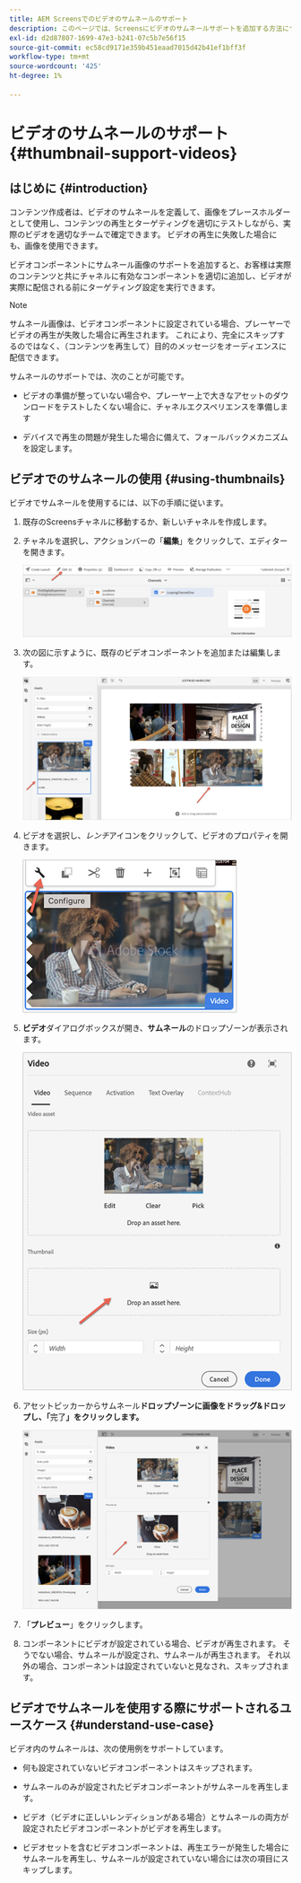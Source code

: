 ```yaml
---
title: AEM Screensでのビデオのサムネールのサポート
description: このページでは、Screensにビデオのサムネールサポートを追加する方法について説明します。
exl-id: d2d87807-1699-47e3-b241-07c5b7e56f15
source-git-commit: ec58cd9171e359b451eaad7015d42b41ef1bff3f
workflow-type: tm+mt
source-wordcount: '425'
ht-degree: 1%

---
```


# ビデオのサムネールのサポート {#thumbnail-support-videos}

## はじめに {#introduction}

コンテンツ作成者は、ビデオのサムネールを定義して、画像をプレースホルダーとして使用し、コンテンツの再生とターゲティングを適切にテストしながら、実際のビデオを適切なチームで確定できます。 ビデオの再生に失敗した場合にも、画像を使用できます。

ビデオコンポーネントにサムネール画像のサポートを追加すると、お客様は実際のコンテンツと共にチャネルに有効なコンポーネントを適切に追加し、ビデオが実際に配信される前にターゲティング設定を実行できます。

>[!NOTE]
>サムネール画像は、ビデオコンポーネントに設定されている場合、プレーヤーでビデオの再生が失敗した場合に再生されます。 これにより、完全にスキップするのではなく、（コンテンツを再生して）目的のメッセージをオーディエンスに配信できます。

サムネールのサポートでは、次のことが可能です。

* ビデオの準備が整っていない場合や、プレーヤー上で大きなアセットのダウンロードをテストしたくない場合に、チャネルエクスペリエンスを準備します

* デバイスで再生の問題が発生した場合に備えて、フォールバックメカニズムを設定します。

## ビデオでのサムネールの使用 {#using-thumbnails}

ビデオでサムネールを使用するには、以下の手順に従います。

1. 既存のScreensチャネルに移動するか、新しいチャネルを作成します。

1. チャネルを選択し、アクションバーの「**編集**」をクリックして、エディターを開きます。

   ![画像](/help/user-guide/assets/thumbnails/thumbnail-1.png)

1. 次の図に示すように、既存のビデオコンポーネントを追加または編集します。

   ![画像](/help/user-guide/assets/thumbnails/thumbnail-2.png)

1. ビデオを選択し、*レンチ*&#x200B;アイコンをクリックして、ビデオのプロパティを開きます。

   ![画像](/help/user-guide/assets/thumbnails/thumbnail-3.png)

1. **ビデオ**&#x200B;ダイアログボックスが開き、**サムネール**&#x200B;のドロップゾーンが表示されます。

   ![画像](/help/user-guide/assets/thumbnails/thumbnail-4.png)

1. アセットピッカーからサムネール&#x200B;**ドロップゾーンに画像をドラッグ&amp;ドロップし、「**&#x200B;完了&#x200B;**」をクリックします。**

   ![画像](/help/user-guide/assets/thumbnails/thumbnail-5.png)

1. 「**プレビュー**」をクリックします。

1. コンポーネントにビデオが設定されている場合、ビデオが再生されます。 そうでない場合、サムネールが設定され、サムネールが再生されます。 それ以外の場合、コンポーネントは設定されていないと見なされ、スキップされます。

## ビデオでサムネールを使用する際にサポートされるユースケース {#understand-use-case}

ビデオ内のサムネールは、次の使用例をサポートしています。

* 何も設定されていないビデオコンポーネントはスキップされます。

* サムネールのみが設定されたビデオコンポーネントがサムネールを再生します。

* ビデオ（ビデオに正しいレンディションがある場合）とサムネールの両方が設定されたビデオコンポーネントがビデオを再生します。

* ビデオセットを含むビデオコンポーネントは、再生エラーが発生した場合にサムネールを再生し、サムネールが設定されていない場合には次の項目にスキップします。
